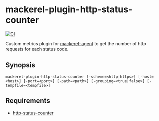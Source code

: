 # mackerel-plugin-http-status-counter

[![CI](https://github.com/yano3/mackerel-plugin-http-status-counter/actions/workflows/ci.yml/badge.svg)](https://github.com/yano3/mackerel-plugin-http-status-counter/actions/workflows/ci.yml)

Custom metrics plugin for [mackerel-agent](https://github.com/mackerelio/mackerel-agent) to get the number of http requests for each status code.

## Synopsis

```
mackerel-plugin-http-status-counter [-scheme=<http|https>] [-host=<host>] [-port=<port>] [-path=<path>] [-grouping=<true|false>] [-tempfile=<tempfile>]
```

## Requirements

- [http-status-counter](https://github.com/yano3/http-status-counter)
